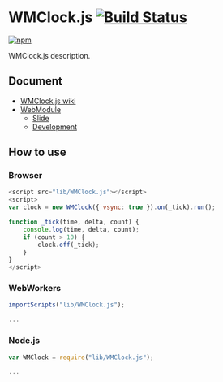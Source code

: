 # WMClock.js [![Build Status](https://travis-ci.org/uupaa/WMClock.js.png)](http://travis-ci.org/uupaa/WMClock.js)

[![npm](https://nodei.co/npm/uupaa.wmclock.js.png?downloads=true&stars=true)](https://nodei.co/npm/uupaa.wmclock.js/)

WMClock.js description.

## Document

- [WMClock.js wiki](https://github.com/uupaa/WMClock.js/wiki/WMClock)
- [WebModule](https://github.com/uupaa/WebModule)
    - [Slide](http://uupaa.github.io/Slide/slide/WebModule/index.html)
    - [Development](https://github.com/uupaa/WebModule/wiki/Development)

## How to use

### Browser

```js
<script src="lib/WMClock.js"></script>
<script>
var clock = new WMClock({ vsync: true }).on(_tick).run();

function _tick(time, delta, count) {
    console.log(time, delta, count);
    if (count > 10) {
        clock.off(_tick);
    }
}
</script>
```

### WebWorkers

```js
importScripts("lib/WMClock.js");

...
```

### Node.js

```js
var WMClock = require("lib/WMClock.js");

...
```
